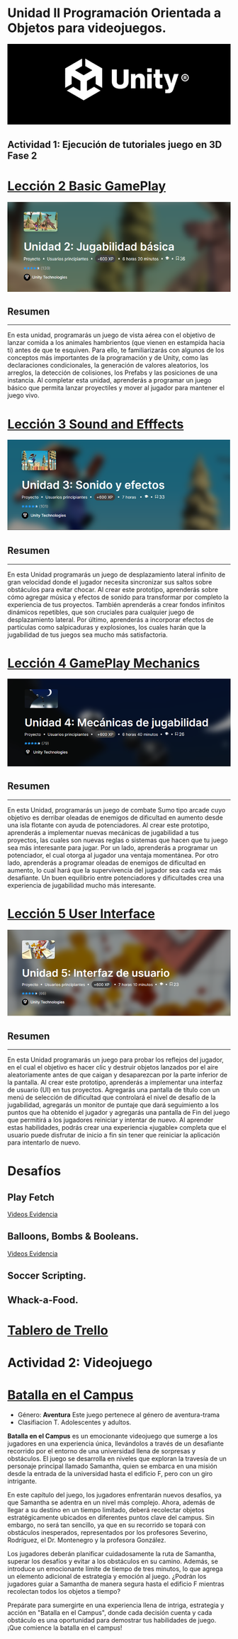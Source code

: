 # Unidad II Programación Orientada a Objetos para videojuegos.
![Logo de Unity](https://github.com/Lizbeth-Ps/Imagenes/blob/main/unity4.png?raw=true)
## Actividad 1: Ejecución de tutoriales juego en 3D Fase 2

# [Lección 2 Basic GamePlay](Leccion%202)

![Logo de Unity](https://github.com/Lizbeth-Ps/Imagenes/blob/main/leccion%202.2.png?raw=true)

## Resumen
------------
En esta unidad, programarás un juego de vista aérea con el objetivo de lanzar comida a los animales hambrientos (que vienen en estampida hacia ti) antes de que te esquiven. Para ello, te familiarizarás con algunos de los conceptos más importantes de la programación y de Unity, como las declaraciones condicionales, la generación de valores aleatorios, los arreglos, la detección de colisiones, los Prefabs y las posiciones de una instancia. Al completar esta unidad, aprenderás a programar un juego básico que permita lanzar proyectiles y mover al jugador para mantener el juego vivo.

#  [Lección 3 Sound and Efffects](Leccion%203)

![Logo de Unity](https://github.com/Lizbeth-Ps/Imagenes/blob/main/leccion%203.png?raw=true)
## Resumen

------------
En esta Unidad programarás un juego de desplazamiento lateral infinito de gran velocidad donde el jugador necesita sincronizar sus saltos sobre obstáculos para evitar chocar. Al crear este prototipo, aprenderás sobre cómo agregar música y efectos de sonido para transformar por completo la experiencia de tus proyectos. También aprenderás a crear fondos infinitos dinámicos repetibles, que son cruciales para cualquier juego de desplazamiento lateral. Por último, aprenderás a incorporar efectos de partículas como salpicaduras y explosiones, los cuales harán que la jugabilidad de tus juegos sea mucho más satisfactoria.

# [Lección 4 GamePlay Mechanics](Leccion%204)

![Logo de Unity](https://github.com/Lizbeth-Ps/Imagenes/blob/main/leccion%204.png?raw=true)

## Resumen

------------

En esta Unidad, programarás un juego de combate Sumo tipo arcade cuyo objetivo es derribar oleadas de enemigos de dificultad en aumento desde una isla flotante con ayuda de potenciadores. Al crear este prototipo, aprenderás a implementar nuevas mecánicas de jugabilidad a tus proyectos, las cuales son nuevas reglas o sistemas que hacen que tu juego sea más interesante para jugar. Por un lado, aprenderás a programar un potenciador, el cual otorga al jugador una ventaja momentánea. Por otro lado, aprenderás a programar oleadas de enemigos de dificultad en aumento, lo cual hará que la supervivencia del jugador sea cada vez más desafiante. Un buen equilibrio entre potenciadores y dificultades crea una experiencia de jugabilidad mucho más interesante.

# [Lección 5 User Interface](Leccion%205)

![Logo de Unity](https://github.com/Lizbeth-Ps/Imagenes/blob/main/leccion%205.png?raw=true)
## Resumen

------------

En esta Unidad programarás un juego para probar los reflejos del jugador, en el cual el objetivo es hacer clic y destruir objetos lanzados por el aire aleatoriamente antes de que caigan y desaparezcan por la parte inferior de la pantalla. Al crear este prototipo, aprenderás a implementar una interfaz de usuario (UI) en tus proyectos. Agregarás una pantalla de título con un menú de selección de dificultad que controlará el nivel de desafío de la jugabilidad, agregarás un monitor de puntaje que dará seguimiento a los puntos que ha obtenido el jugador y agregarás una pantalla de Fin del juego que permitirá a los jugadores reiniciar y intentar de nuevo. Al aprender estas habilidades, podrás crear una experiencia «jugable» completa que el usuario puede disfrutar de inicio a fin sin tener que reiniciar la aplicación para intentarlo de nuevo.

# Desafíos
## Play Fetch
[Videos Evidencia](https://drive.google.com/drive/folders/1lZ6NVz4i9bZMyZt3dD945VYZco6eBFCy?usp=sharing)

## Balloons, Bombs & Booleans.


[Videos Evidencia](https://drive.google.com/file/d/1-8tboCPMfKMtCfmciIMW4EMkU8kTBzHg/view?usp=sharing)

## Soccer Scripting. 
## Whack-a-Food. 

# [Tablero de Trello](https://trello.com/invite/b/bhfM0uBR/ATTI5c01d6e25ee3a5aaba7030db5250cbfbD8EE8B86/sprint-0 "TRELLO")

# Actividad 2: Videojuego
# [Batalla en el Campus](Batalla%20en%20el%20Campus)
- Género: **Aventura** Este juego pertenece al género de aventura-trama
- Clasifiacion T. Adolescentes y adultos.

**Batalla en el Campus** es un emocionante videojuego que sumerge a los jugadores en una experiencia única, llevándolos a través de un desafiante recorrido por el entorno de una universidad llena de sorpresas y obstáculos. El juego se desarrolla en niveles que exploran la travesía de un personaje principal llamado Samantha, quien se embarca en una misión desde la entrada de la universidad hasta el edificio F, pero con un giro intrigante.

En este capítulo del juego, los jugadores enfrentarán nuevos desafíos, ya que Samantha se adentra en un nivel más complejo. Ahora, además de llegar a su destino en un tiempo limitado, deberá recolectar objetos estratégicamente ubicados en diferentes puntos clave del campus. Sin embargo, no será tan sencillo, ya que en su recorrido se topará con obstáculos inesperados, representados por los profesores Severino, Rodríguez, el Dr. Montenegro y la profesora González.

Los jugadores deberán planificar cuidadosamente la ruta de Samantha, superar los desafíos y evitar a los obstáculos en su camino. Además, se introduce un emocionante límite de tiempo de tres minutos, lo que agrega un elemento adicional de estrategia y emoción al juego. ¿Podrán los jugadores guiar a Samantha de manera segura hasta el edificio F mientras recolectan todos los objetos a tiempo?

Prepárate para sumergirte en una experiencia llena de intriga, estrategia y acción en "Batalla en el Campus", donde cada decisión cuenta y cada obstáculo es una oportunidad para demostrar tus habilidades de juego. ¡Que comience la batalla en el campus!

